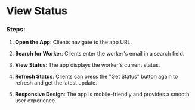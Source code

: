 # View Status

### Steps:

1. **Open the App**: Clients navigate to the app URL.

2. **Search for Worker**: Clients enter the worker's email in a search field.

3. **View Status**: The app displays the worker's current status.

4. **Refresh Status**: Clients can press the "Get Status" button again to refresh and get the latest update.

5. **Responsive Design**: The app is mobile-friendly and provides a smooth user experience.
